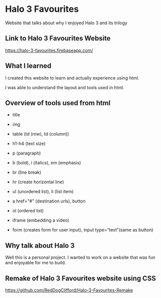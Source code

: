 # Halo 3 Favourites

Website that talks about why I enjoyed Halo 3 and its trilogy

## Link to Halo 3 Favourites Website 
https://halo-3-favourites.firebaseapp.com/


## What I learned

I created this website to learn and actually experience using html.

I was able to understand the layout and tools used in html. 

## Overview of tools used from html

* title

* img

* table (td (row), td (column))

* h1-h4 (text size)

* p (paragraph)

* b (bold), i (italics), em (emphasis)

* br (line break)

* hr (create horizontal line)

* ul (unordered list), li (list item)

* a href="#" (destination urls), button

* ol (ordered list)

* iframe (embedding a video)

* form (creates form for user input), input type="text"(same as button)

## Why talk about Halo 3
Well this is a personal project. 
I wanted to work on a website that was fun and enjoyable for me to build.

## Remake of Halo 3 Favourites website using CSS

https://github.com/RedDogClifford/Halo-3-Favourites-Remake
